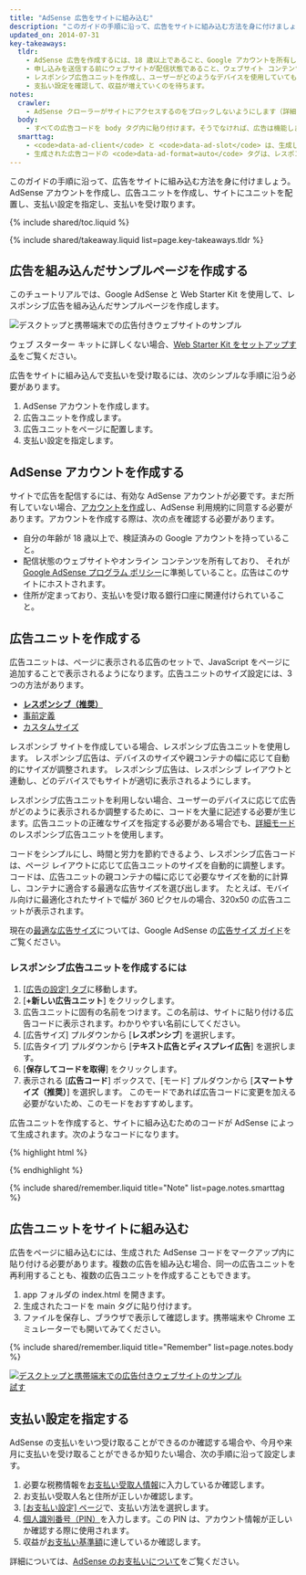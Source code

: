 ```yaml
---
title: "AdSense 広告をサイトに組み込む"
description: "このガイドの手順に沿って、広告をサイトに組み込む方法を身に付けましょう。AdSense アカウントを作成し、広告ユニットを作成し、サイトにユニットを配置し、支払い設定を指定し、支払いを受け取ります。"
updated_on: 2014-07-31
key-takeaways:
  tldr: 
    - AdSense 広告を作成するには、18 歳以上であること、Google アカウントを所有していること、アドレスを所有していることが必要です。
    - 申し込みを送信する前にウェブサイトが配信状態であること、ウェブサイト コンテンツが AdSense ポリシーに準拠していることが必要です。
    - レスポンシブ広告ユニットを作成し、ユーザーがどのようなデバイスを使用していても広告が適切に表示されるようにします。
    - 支払い設定を確認して、収益が増えていくのを待ちます。
notes:
  crawler:
    - AdSense クローラーがサイトにアクセスするのをブロックしないようにします（詳細については、<a href="https://support.google.com/adsense/answer/10532">こちらのヘルプトピック</a>をご覧ください）。
  body:
    - すべての広告コードを body タグ内に貼り付けます。そうでなければ、広告は機能しません。
  smarttag:
    - <code>data-ad-client</code> と <code>data-ad-slot</code> は、生成した各広告ごとに固有のものになります。
    - 生成された広告コードの <code>data-ad-format=auto</code> タグは、レスポンシブ広告ユニット向けのスマートなサイズ設定動作を実現します。
---
```


<p class="intro">
  このガイドの手順に沿って、広告をサイトに組み込む方法を身に付けましょう。AdSense アカウントを作成し、広告ユニットを作成し、サイトにユニットを配置し、支払い設定を指定し、支払いを受け取ります。
</p>

{% include shared/toc.liquid %}

{% include shared/takeaway.liquid list=page.key-takeaways.tldr %}

## 広告を組み込んだサンプルページを作成する

このチュートリアルでは、Google AdSense と Web Starter Kit を使用して、レスポンシブ広告を組み込んだサンプルページを作成します。

<img src="images/ad-ss-600.png" sizes="100vw" 
  srcset="images/ad-ss-1200.png 1200w, 
          images/ad-ss-900.png 900w,
          images/ad-ss-600.png 600w, 
          images/ad-ss-300.png 300w" 
  alt="デスクトップと携帯端末での広告付きウェブサイトのサンプル">

ウェブ スターター キットに詳しくない場合、[Web Starter Kit をセットアップする]({{site.fundamentals}}/tools/setup/setup_kit.html)をご覧ください。

広告をサイトに組み込んで支払いを受け取るには、次のシンプルな手順に沿う必要があります。

1. AdSense アカウントを作成します。
2. 広告ユニットを作成します。
3. 広告ユニットをページに配置します。
4. 支払い設定を指定します。

## AdSense アカウントを作成する
サイトで広告を配信するには、有効な AdSense アカウントが必要です。まだ所有していない場合、[アカウントを作成](https://www.google.com/adsense/)し、AdSense 利用規約に同意する必要があります。アカウントを作成する際は、次の点を確認する必要があります。

* 自分の年齢が 18 歳以上で、検証済みの Google アカウントを持っていること。
* 配信状態のウェブサイトやオンライン コンテンツを所有しており、
それが [Google AdSense プログラム ポリシー](https://support.google.com/adsense/answer/48182)に準拠していること。広告はこのサイトにホストされます。
* 住所が定まっており、支払いを受け取る銀行口座に関連付けられていること。

## 広告ユニットを作成する

広告ユニットは、ページに表示される広告のセットで、JavaScript をページに追加することで表示されるようになります。広告ユニットのサイズ設定には、3 つの方法があります。

* **[レスポンシブ（推奨）](https://support.google.com/adsense/answer/3213689)**
* [事前定義](https://support.google.com/adsense/answer/6002621)
* [カスタムサイズ](https://support.google.com/adsense/answer/3289364)

レスポンシブ サイトを作成している場合、レスポンシブ広告ユニットを使用します。
レスポンシブ広告は、デバイスのサイズや親コンテナの幅に応じて自動的にサイズが調整されます。
レスポンシブ広告は、レスポンシブ レイアウトと連動し、どのデバイスでもサイトが適切に表示されるようにします。

レスポンシブ広告ユニットを利用しない場合、ユーザーのデバイスに応じて広告がどのように表示されるか調整するために、コードを大量に記述する必要が生じます。広告ユニットの正確なサイズを指定する必要がある場合でも、[詳細モード]({{site.fundamentals}}/monetization/ads/customize-ads.html#what-if-responsive-sizing-isnt-enough)のレスポンシブ広告ユニットを使用します。

コードをシンプルにし、時間と労力を節約できるよう、レスポンシブ広告コードは、ページ レイアウトに応じて広告ユニットのサイズを自動的に調整します。
コードは、広告ユニットの親コンテナの幅に応じて必要なサイズを動的に計算し、コンテナに適合する最適な広告サイズを選び出します。
たとえば、モバイル向けに最適化されたサイトで幅が 360 ピクセルの場合、320x50 の広告ユニットが表示されます。

現在の[最適な広告サイズ](https://support.google.com/adsense/answer/6002621#top)については、Google AdSense の[広告サイズ ガイド](https://support.google.com/adsense/answer/6002621#top)をご覧ください。

### レスポンシブ広告ユニットを作成するには

1. [[広告の設定] タブ](https://www.google.com/adsense/app#myads-springboard)に移動します。
2. [<strong>+新しい広告ユニット</strong>] をクリックします。
3. 広告ユニットに固有の名前をつけます。この名前は、サイトに貼り付ける広告コードに表示されます。わかりやすい名前にしてください。
4. [広告サイズ] プルダウンから [<strong>レスポンシブ</strong>] を選択します。
5. [広告タイプ] プルダウンから [<strong>テキスト広告とディスプレイ広告</strong>] を選択します。
6. [<strong>保存してコードを取得</strong>] をクリックします。
7. 表示される [<strong>広告コード</strong>] ボックスで、[モード] プルダウンから [<strong>スマートサイズ（推奨）</strong>] を選択します。
このモードであれば広告コードに変更を加える必要がないため、このモードをおすすめします。

広告ユニットを作成すると、サイトに組み込むためのコードが AdSense によって生成されます。次のようなコードになります。

{% highlight html %}
<script async src="//pagead2.googlesyndication.com/pagead/js/adsbygoogle.js"></script>
<!-- Top ad in web starter kit sample -->
<ins class="adsbygoogle"
  style="display:block"
  data-ad-client="XX-XXX-XXXXXXXXXXXXXXXX"
  data-ad-slot="XXXXXXXXXX"
  data-ad-format="auto"></ins>
<script>
  (adsbygoogle = window.adsbygoogle || []).push({});
</script>
{% endhighlight %}

{% include shared/remember.liquid title="Note" list=page.notes.smarttag %}

## 広告ユニットをサイトに組み込む

広告をページに組み込むには、生成された AdSense コードをマークアップ内に貼り付ける必要があります。複数の広告を組み込む場合、同一の広告ユニットを再利用することも、複数の広告ユニットを作成することもできます。

1. app フォルダの index.html を開きます。
2. 生成されたコードを main タグに貼り付けます。
3. ファイルを保存し、ブラウザで表示して確認します。携帯端末や Chrome エミュレーターでも開いてみてください。

{% include shared/remember.liquid title="Remember" list=page.notes.body %}

<div>
  <a href="/web/fundamentals/resources/samples/monetization/ads/">
    <img src="images/ad-ss-600.png" sizes="100vw" 
      srcset="images/ad-ss-1200.png 1200w, 
              images/ad-ss-900.png 900w,
              images/ad-ss-600.png 600w, 
              images/ad-ss-300.png 300w" 
      alt="デスクトップと携帯端末での広告付きウェブサイトのサンプル">
    <br>
試す
          </a>
</div>

## 支払い設定を指定する

AdSense の支払いをいつ受け取ることができるのか確認する場合や、今月や来月に支払いを受け取ることができるか知りたい場合、次の手順に沿って設定します。

1. 必要な税務情報を[お支払い受取人情報](https://www.google.com/adsense/app#payments3/h=BILLING_PROFILE)に入力しているか確認します。
2. お支払い受取人名と住所が正しいか確認します。
3. [[お支払い設定] ページ](https://www.google.com/adsense/app#payments3/h=ACCOUNT_SETTINGS)で、支払い方法を選択します。
4. [個人識別番号（PIN）](https://support.google.com/adsense/answer/157667)を入力します。この PIN は、アカウント情報が正しいか確認する際に使用されます。
5. 収益が[お支払い基準額](https://support.google.com/adsense/answer/1709871)に達しているか確認します。

詳細については、[AdSense のお支払いについて](https://support.google.com/adsense/answer/1709858)をご覧ください。


